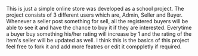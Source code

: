 This is just a simple online store was developed as a school project. The project consists of 3 different users which are, Admin, Seller and Buyer. 
Whenever a seller post something for sell, all the registered buyers will be able to see it and have the chance to buy it if they are interested.
Everytime a buyer buy something his/her rating will increase by 1 and the rating of the item's seller will be updated as well.
I think this is the basics of this project feel free to fork it and add more featres or edit it comppletly if required.
